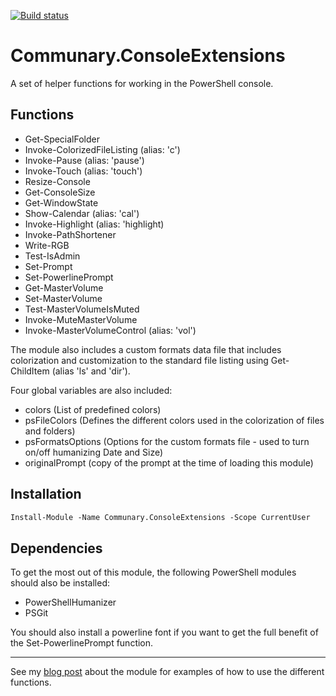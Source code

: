 [![Build status](https://ci.appveyor.com/api/projects/status/5m4gq1x3ume2qadj?svg=true)](https://ci.appveyor.com/project/gravejester/communary-consoleextensions)

# Communary.ConsoleExtensions
A set of helper functions for working in the PowerShell console.

## Functions
- Get-SpecialFolder
- Invoke-ColorizedFileListing (alias: 'c')
- Invoke-Pause (alias: 'pause')
- Invoke-Touch (alias: 'touch')
- Resize-Console
- Get-ConsoleSize
- Get-WindowState
- Show-Calendar (alias: 'cal')
- Invoke-Highlight (alias: 'highlight)
- Invoke-PathShortener
- Write-RGB
- Test-IsAdmin
- Set-Prompt
- Set-PowerlinePrompt
- Get-MasterVolume
- Set-MasterVolume
- Test-MasterVolumeIsMuted
- Invoke-MuteMasterVolume
- Invoke-MasterVolumeControl (alias: 'vol')

The module also includes a custom formats data file that includes colorization and customization to the standard file listing using Get-ChildItem (alias 'ls' and 'dir').

Four global variables are also included:
- colors (List of predefined colors)
- psFileColors (Defines the different colors used in the colorization of files and folders)
- psFormatsOptions (Options for the custom formats file - used to turn on/off humanizing Date and Size)
- originalPrompt (copy of the prompt at the time of loading this module)

## Installation
```ps
Install-Module -Name Communary.ConsoleExtensions -Scope CurrentUser
```

## Dependencies
To get the most out of this module, the following PowerShell modules should also be installed:
- PowerShellHumanizer
- PSGit

You should also install a powerline font if you want to get the full benefit of the Set-PowerlinePrompt function.

---

See my [blog post](https://communary.net/2016/09/10/communary-consoleextensions/) about the module for examples of how to use the different functions.